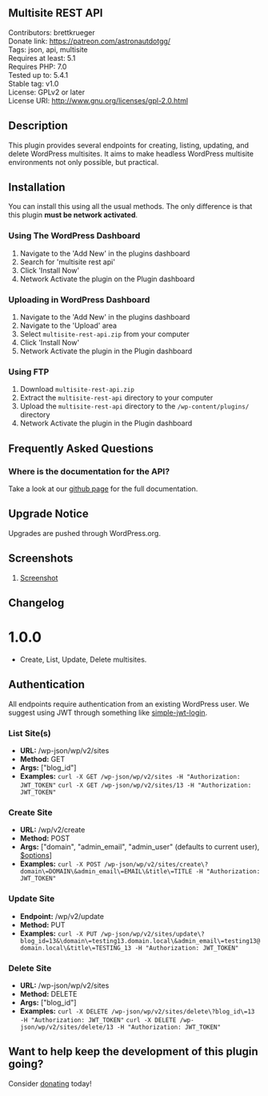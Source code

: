 ## Multisite REST API ##  
Contributors: brettkrueger  
Donate link: https://patreon.com/astronautdotgg/  
Tags: json, api, multisite  
Requires at least: 5.1  
Requires PHP: 7.0  
Tested up to: 5.4.1  
Stable tag: v1.0   
License: GPLv2 or later  
License URI: http://www.gnu.org/licenses/gpl-2.0.html  
  
## Description ##  
  
This plugin provides several endpoints for creating, listing, updating, and delete WordPress multisites. It aims to make headless WordPress multisite environments not only possible, but practical.  
  
## Installation ##  
  
You can install this using all the usual methods. The only difference is that this plugin **must be network activated**.  
  
### Using The WordPress Dashboard ###  
  
1. Navigate to the 'Add New' in the plugins dashboard
2. Search for 'multisite rest api'
3. Click 'Install Now'
4. Network Activate the plugin on the Plugin dashboard

### Uploading in WordPress Dashboard ###

1. Navigate to the 'Add New' in the plugins dashboard
2. Navigate to the 'Upload' area
3. Select `multisite-rest-api.zip` from your computer
4. Click 'Install Now'
5. Network Activate the plugin in the Plugin dashboard

### Using FTP ###

1. Download `multisite-rest-api.zip`
2. Extract the `multisite-rest-api` directory to your computer
3. Upload the `multisite-rest-api` directory to the `/wp-content/plugins/` directory
4. Network Activate the plugin in the Plugin dashboard


## Frequently Asked Questions ##

### Where is the documentation for the API? ###

Take a look at our [github page](http://github.com/brettkrueger/multisite-rest-api/) for the full documentation.

## Upgrade Notice ##

Upgrades are pushed through WordPress.org.

## Screenshots ##

1. [Screenshot](https://raw.githubusercontent.com/brettkrueger/multisite-rest-api/master/screenshot.png)

## Changelog ##

# 1.0.0 #
* Create, List, Update, Delete multisites.

## Authentication ##

All endpoints require authentication from an existing WordPress user.
We suggest using JWT through something like [simple-jwt-login](https://wordpress.org/plugins/simple-jwt-login/).


### List Site(s) ###
- **URL:** /wp-json/wp/v2/sites
- **Method:** GET
- **Args:** ["blog_id"]
- **Examples:**
`curl -X GET /wp-json/wp/v2/sites -H "Authorization: JWT_TOKEN"`
`curl -X GET /wp-json/wp/v2/sites/13 -H "Authorization: JWT_TOKEN"`

### Create Site ###
- **URL:** /wp/v2/create
- **Method:** POST
- **Args:** ["domain", "admin_email", "admin_user" (defaults to current user), [$options](https://developer.wordpress.org/reference/functions/wpmu_create_blog/)]
- **Examples:**
`curl -X POST /wp-json/wp/v2/sites/create\?domain\=DOMAIN\&admin_email\=EMAIL\&title\=TITLE -H "Authorization: JWT_TOKEN"`

### Update Site ###
- **Endpoint:** /wp/v2/update
- **Method:** PUT
- **Examples:**
`curl -X PUT /wp-json/wp/v2/sites/update\?blog_id=13&\domain\=testing13.domain.local\&admin_email\=testing13@domain.local\&title\=TESTING_13 -H "Authorization: JWT_TOKEN"`

### Delete Site ###
- **URL:** /wp-json/wp/v2/sites
- **Method:** DELETE
- **Args:** ["blog_id"]
- **Examples:**
`curl -X DELETE /wp-json/wp/v2/sites/delete\?blog_id\=13 -H "Authorization: JWT_TOKEN"`
`curl -X DELETE /wp-json/wp/v2/sites/delete/13 -H "Authorization: JWT_TOKEN"`


## Want to help keep the development of this plugin going? ##

Consider [donating](https://patreon.com/astronautdotgg/) today!
